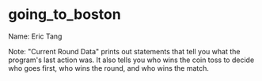 # going_to_boston

Name: Eric Tang

Note: "Current Round Data" prints out statements that tell you what the program's last action was. It also tells you who wins the coin toss to decide who goes first, who wins the round, and who wins the match. 
